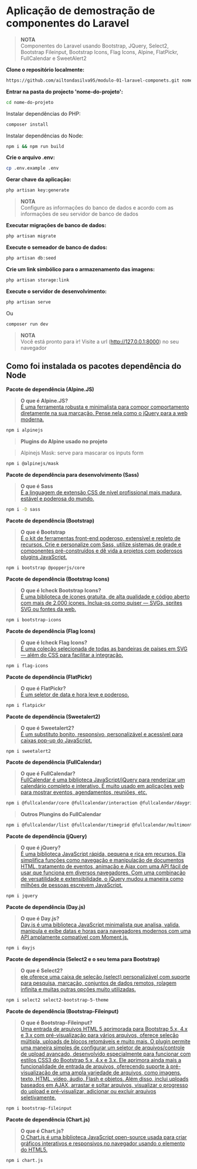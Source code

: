 # Aplicação de demostração de componentes do Laravel

> **NOTA**  
> Componentes do Laravel usando Bootstrap, JQuery, Select2, Bootstrap Fileinput, Bootstrap Icons, Flag Icons, Alpine, FlatPickr, FullCalendar e SweetAlert2

**Clone o repositório localmente:**

```sh
https://github.com/ailtondasilva95/modulo-01-laravel-componets.git nome-do-projeto
```

**Entrar na pasta do projecto 'nome-do-projeto':**

```sh
cd nome-do-projeto
```

Instalar dependências do PHP:

```sh
composer install
```

Instalar dependências do Node:

```sh
npm i && npm run build  
```

**Crie o arquivo .env:**

```sh
cp .env.example .env
```

**Gerar chave da aplicação:**

```sh
php artisan key:generate
```

> **NOTA**  
> Configure as informações do banco de dados e acordo com as informações de seu servidor de banco de dados

**Executar migrações de banco de dados:**

```sh
php artisan migrate
```

**Execute o semeador de banco de dados:**

```sh
php artisan db:seed
```

**Crie um link simbólico para o armazenamento das imagens:**

```sh
php artisan storage:link
```

**Execute o servidor de desenvolvimento:**

```sh
php artisan serve
```

Ou

```sh
composer run dev
```

> **NOTA**  
> Você está pronto para ir! Visite a url (http://127.0.0.1:8000) no seu navegador

## Como foi instalada os pacotes dependência do Node

**Pacote de dependência (Alpine.JS)**

> **O que é Alpine.JS?**  
> [É uma ferramenta robusta e minimalista para compor comportamento diretamente na sua marcação. Pense nela como o jQuery para a web moderna.](https://alpinejs.dev)

```sh
npm i alpinejs
```

> **Plugins do Alpine usado no projeto**

> Alpinejs Mask: serve para mascarar os inputs form

```sh
npm i @alpinejs/mask
```

**Pacote de dependência para desenvolvimento (Sass)**

> **O que é Sass**  
> [É a linguagem de extensão CSS de nível profissional mais madura, estável e poderosa do mundo.](https://sass-lang.com)

```sh
npm i -D sass
```

**Pacote de dependência (Bootstrap)**

> **O que é Bootstrap**  
> [É o kit de ferramentas front-end poderoso, extensível e repleto de recursos. Crie e personalize com Sass, utilize sistemas de grade e componentes pré-construídos e dê vida a projetos com poderosos plugins JavaScript.](https://getbootstrap.com)

```sh
npm i bootstrap @popperjs/core
```

**Pacote de dependência (Bootstrap Icons)**

> **O que é Icheck Bootstrap Icons?**  
> [É uma biblioteca de ícones gratuita, de alta qualidade e código aberto com mais de 2.000 ícones. Inclua-os como quiser — SVGs, sprites SVG ou fontes da web.](https://icons.getbootstrap.com)

```sh
npm i bootstrap-icons
```

**Pacote de dependência (Flag Icons)**

> **O que é Icheck Flag Icons?**  
> [É uma coleção selecionada de todas as bandeiras de países em SVG — além do CSS para facilitar a integração.](https://flagicons.lipis.dev)

```sh
npm i flag-icons
```

**Pacote de dependência (FlatPickr)**

> **O que é FlatPickr?**  
> [É um seletor de data e hora leve e poderoso.](https://flatpickr.js.org)

```sh
npm i flatpickr
```

**Pacote de dependência (Sweetalert2)**

> **O que é Sweetalert2?**  
> [É um substituto bonito, responsivo, personalizável e acessível para caixas pop-up do JavaScript.](https://sweetalert2.github.io)

```sh
npm i sweetalert2
```

**Pacote de dependência (FullCalendar)**

> **O que é FullCalendar?**  
> [FullCalendar é uma biblioteca JavaScript/jQuery para renderizar um calendário completo e interativo. É muito usado em aplicações web para mostrar eventos, agendamentos, reuniões, etc.](https://fullcalendar.io)

```sh
npm i @fullcalendar/core @fullcalendar/interaction @fullcalendar/daygrid  @fullcalendar/bootstrap5
```

> **Outros Plungins do FullCalendar** 
```sh
npm i @fullcalendar/list @fullcalendar/timegrid @fullcalendar/multimonth
```

**Pacote de dependência (jQuery)**

> **O que é jQuery?**  
> [É uma biblioteca JavaScript rápida, pequena e rica em recursos. Ela simplifica funções como navegação e manipulação de documentos HTML, tratamento de eventos, animação e Ajax com uma API fácil de usar que funciona em diversos navegadores. Com uma combinação de versatilidade e extensibilidade, o jQuery mudou a maneira como milhões de pessoas escrevem JavaScript.](https://jquery.com)

```sh
npm i jquery
```

**Pacote de dependência (Day.js)**

> **O que é Day.js?**  
> [Day.js é uma biblioteca JavaScript minimalista que analisa, valida, manipula e exibe datas e horas para navegadores modernos com uma API amplamente compatível com Moment.js.](https://day.js.org)

```sh
npm i dayjs
```

**Pacote de dependência (Select2 e o seu tema para Bootstrap)**

> **O que é Select2?**  
> [ele oferece uma caixa de seleção (select) personalizável com suporte para pesquisa, marcação, conjuntos de dados remotos, rolagem infinita e muitas outras opções muito utilizadas.](https://select2.org)

```sh
npm i select2 select2-bootstrap-5-theme
```

**Pacote de dependência (Bootstrap-Fileinput)**

> **O que é Bootstrap-Fileinput?**  
> [Uma entrada de arquivos HTML 5 aprimorada para Bootstrap 5.x, 4.x e 3.x com pré-visualização para vários arquivos, oferece seleção múltipla, uploads de blocos retomáveis e muito mais. O plugin permite uma maneira simples de configurar um seletor de arquivos/controle de upload avançado, desenvolvido especialmente para funcionar com estilos CSS3 do Bootstrap 5.x, 4.x e 3.x. Ele aprimora ainda mais a funcionalidade de entrada de arquivos, oferecendo suporte à pré-visualização de uma ampla variedade de arquivos, como imagens, texto, HTML, vídeo, áudio, Flash e objetos. Além disso, inclui uploads baseados em AJAX, arrastar e soltar arquivos, visualizar o progresso do upload e pré-visualizar, adicionar ou excluir arquivos seletivamente.](http://plugins.krajee.com/file-input)

```sh
npm i bootstrap-fileinput
```

**Pacote de dependência (Chart.js)**

> **O que é Chart.js?**  
> [O Chart.js é uma biblioteca JavaScript open-source usada para criar gráficos interativos e responsivos no navegador usando o elemento <canvas> do HTML5.](https://www.chartjs.org)

```sh
npm i chart.js
```
